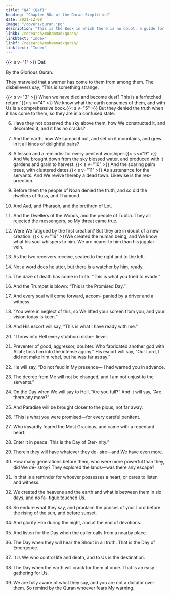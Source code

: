 ```yaml
---
title: "QAF (Qaf)"
heading: "Chapter 50a of the Quran Simplified"
date: 2021-12-08
image: "/covers/quran.jpg"
description: "This is the Book in which there is no doubt, a guide for the righteous."
linkb: /research/mohammad/quran/
linkbtext: "Index"
linkf: /research/mohammad/quran/
linkftext: "Index"
---
```



{{< s v="1" >}}  Qaf. 

By the Glorious Quran.

They marveled that a warner has come to
them from among them. The disbelievers say,
“This is something strange.

{{< s v="3" >}}  When we have died and become dust? This is a farfetched return.”{{< s v="4" >}}  We know what the earth consumes of them, and with Us is a comprehensive book.{{< s v="5" >}}  But they denied the truth when it has come to them, so they are in a confused state.

6. Have they not observed the sky above them, how We constructed it, and decorated it, and
it has no cracks?

7. And the earth, how We spread it out, and set on it mountains, and grew in it all kinds
of delightful pairs?

8. A lesson and a reminder for every penitent worshiper.{{< s v="9" >}}  And We brought down from the sky blessed water, and produced with it gardens and
grain to harvest.
{{< s v="10" >}}  And the soaring palm trees, with clustered dates.{{< s v="11" >}}  As sustenance for the servants. And We revive thereby a dead town. Likewise is the res-
urrection.

12. Before them the people of Noah denied the truth, and so did the dwellers of Russ, and
Thamood.

13. And Aad, and Pharaoh, and the brethren of Lot.
14. And the Dwellers of the Woods, and the people of Tubba. They all rejected the messengers, so My threat came true.
15. Were We fatigued by the first creation? But they are in doubt of a new creation.
{{< s v="16" >}}We created the human being, and We know what his soul whispers to him. We are
nearer to him than his jugular vein.

17. As the two receivers receive, seated to the right and to the left.
18. Not a word does he utter, but there is a watcher by him, ready.
19. The daze of death has come in truth: “This is what you tried to evade.”
20. And the Trumpet is blown: “This is the Promised Day.”
21. And every soul will come forward, accom-
panied by a driver and a witness.
22. “You were in neglect of this, so We lifted
your screen from you, and your vision today
is keen.”
23. And His escort will say, “This is what I have
ready with me.”
24. “Throw into Hell every stubborn disbe-
liever.
25. Preventer
of good, aggressor, doubter.
Who fabricated another god with Allah;
toss him into the intense agony.”
His escort will say, “Our Lord, I did not
make him rebel, but he was far astray.”
28. He will say, “Do not feud in My presence—
I had warned you in advance.
29. The decree from Me will not be changed,
and I am not unjust to the servants.”
30. On the Day when We will say to Hell, “Are
you full?” And it will say, “Are there any
more?”
31. And Paradise will be brought closer to the
pious, not far away.
32. “This is what you were promised—for
every careful penitent.
33. Who inwardly feared the Most Gracious,
and came with a repentant heart.
34. Enter it in peace. This is the Day of Eter-
nity.”
35. Therein they will have whatever they de-
sire—and We have even more.
36. How many generations before them, who
were more powerful than they, did We de-
stroy? They explored the lands—was there
any escape?
37. In that is a reminder for whoever possesses
a heart, or cares to listen and witness.
38. We created the heavens and the earth and
what is between them in six days, and no fa-
tigue touched Us.
39. So endure what they say, and proclaim the
praises of your Lord before the rising of the
sun, and before sunset.
40. And glorify Him during the night, and at
the end of devotions.
41. And listen for the Day when the caller calls
from a nearby place.
42. The Day when they will hear the Shout in
all truth. That is the Day of Emergence.
43. It is We who control life and death, and to
Us is the destination.
44. The Day when the earth will crack for them
at once. That is an easy gathering for Us.

26. We are fully aware of what they say, and
you are not a dictator over them. So remind
by the Quran whoever fears My warning.

